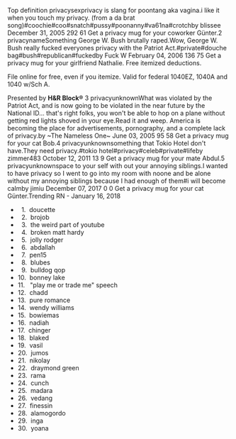 Top definition privacysexprivacy is slang for poontang aka vagina.i like it when you touch my privacy. (from a da brat song)#coochie#coo#snatch#pussy#poonanny#va61na#crotchby blissee December 31, 2005 292 61 Get a privacy mug for your coworker Günter.2 privacynameSomething George W. Bush brutally raped.Wow, George W. Bush really fucked everyones privacy with the Patriot Act.#private#douche bag#bush#republican#fuckedby Fuck W February 04, 2006 136 75 Get a privacy mug for your girlfriend Nathalie. Free itemized deductions.

File online for free, even if you itemize. Valid for federal 1040EZ, 1040A and 1040 w/Sch A.

Presented by **H&R Block®** 3 privacyunknownWhat was violated by the Patriot Act, and is now going to be violated in the near future by the National ID... that's right folks, you won't be able to hop on a plane without getting red lights shoved in your eye.Read it and weep. America is becoming the place for advertisements, pornography, and a complete lack of privacy.by ~The Nameless One~ June 03, 2005 95 58 Get a privacy mug for your cat Bob.4 privacyunknownsomething that Tokio Hotel don't have.They need privacy.#tokio hotel#privacy#celeb#private#lifeby zimmer483 October 12, 2011 13 9 Get a privacy mug for your mate Abdul.5 privacyunknownspace to your self with out your annoying siblings.I wanted to have privacy so I went to go into my room with noone and be alone without my annoying siblings because I had enough of them#i will become calmby jimiu December 07, 2017 0 0 Get a privacy mug for your cat Günter.Trending RN - January 16, 2018

*     1.  doucette
*     2.  brojob
*     3.  the weird part of youtube
*     4.  broken matt hardy
*     5.  jolly rodger
*     6.  abdallah
*     7.  pen15
*     8.  blubes
*     9.  bulldog qop
*   10.  bonney lake
*   11.   "play me or trade me" speech
*   12.  chadd
*   13.  pure romance
*   14.  wendy williams
*   15.  bowiemas
*   16.  nadiah
*   17.  chinger
*   18.  blaked
*   19.  vasil
*   20.  jumos
*   21.  nikolay
*   22.  draymond green
*   23.  rama
*   24.  cunch
*   25.  madara
*   26.  vedang
*   27.  finessin
*   28.  alamogordo
*   29.  inga
*   30.  yoana